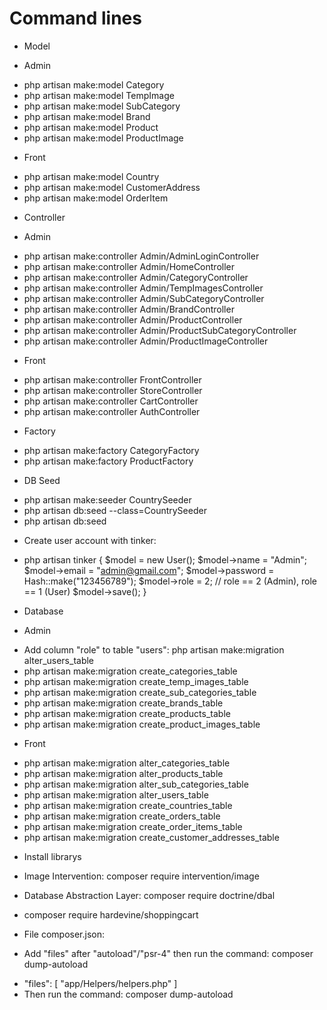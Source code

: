 # Command lines #
- Model
* Admin
+ php artisan make:model Category
+ php artisan make:model TempImage
+ php artisan make:model SubCategory
+ php artisan make:model Brand
+ php artisan make:model Product
+ php artisan make:model ProductImage
* Front
+ php artisan make:model Country
+ php artisan make:model CustomerAddress
+ php artisan make:model OrderItem

- Controller
* Admin
+ php artisan make:controller Admin/AdminLoginController
+ php artisan make:controller Admin/HomeController
+ php artisan make:controller Admin/CategoryController
+ php artisan make:controller Admin/TempImagesController
+ php artisan make:controller Admin/SubCategoryController
+ php artisan make:controller Admin/BrandController
+ php artisan make:controller Admin/ProductController
+ php artisan make:controller Admin/ProductSubCategoryController
+ php artisan make:controller Admin/ProductImageController
* Front
+ php artisan make:controller FrontController
+ php artisan make:controller StoreController
+ php artisan make:controller CartController
+ php artisan make:controller AuthController

- Factory
+ php artisan make:factory CategoryFactory
+ php artisan make:factory ProductFactory

- DB Seed
+ php artisan make:seeder CountrySeeder
+ php artisan db:seed --class=CountrySeeder
+ php artisan db:seed

- Create user account with tinker:
+ php artisan tinker
{
    $model = new User();
    $model->name = "Admin";
    $model->email = "admin@gmail.com";
    $model->password = Hash::make("123456789");
    $model->role = 2; // role == 2 (Admin), role == 1 (User)
    $model->save();
}

- Database
* Admin
+ Add column "role" to table "users": php artisan make:migration alter_users_table
+ php artisan make:migration create_categories_table
+ php artisan make:migration create_temp_images_table
+ php artisan make:migration create_sub_categories_table
+ php artisan make:migration create_brands_table
+ php artisan make:migration create_products_table
+ php artisan make:migration create_product_images_table
* Front
+ php artisan make:migration alter_categories_table
+ php artisan make:migration alter_products_table
+ php artisan make:migration alter_sub_categories_table
+ php artisan make:migration alter_users_table
+ php artisan make:migration create_countries_table
+ php artisan make:migration create_orders_table
+ php artisan make:migration create_order_items_table
+ php artisan make:migration create_customer_addresses_table

- Install librarys
+ Image Intervention: composer require intervention/image
+ Database Abstraction Layer: composer require doctrine/dbal
+ composer require hardevine/shoppingcart

+ File composer.json:
+ Add "files" after "autoload"/"psr-4" then run the command: composer dump-autoload
-   "files": [
        "app/Helpers/helpers.php"
    ]
- Then run the command: composer dump-autoload